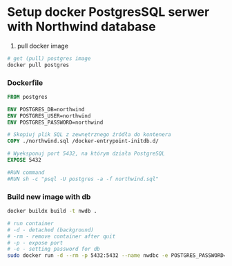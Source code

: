 <!--
https://medium.com/@newianlin/dockerize-sql-server-with-build-in-adventureworks-and-northwinds-e21d10c20a6b 

https://bricefotzo.medium.com/how-to-quickly-run-sql-queries-using-docker-3f310eaf6d3e
-->

# Setup docker PostgresSQL serwer with Northwind database

1. pull docker image

```bash
# get (pull) postgres image
docker pull postgres
```
### Dockerfile
```dockerfile
FROM postgres

ENV POSTGRES_DB=northwind
ENV POSTGRES_USER=northwind
ENV POSTGRES_PASSWORD=northwind

# Skopiuj plik SQL z zewnętrznego źródła do kontenera
COPY ./northwind.sql /docker-entrypoint-initdb.d/

# Wyeksponuj port 5432, na którym działa PostgreSQL
EXPOSE 5432

#RUN command
#RUN sh -c "psql -U postgres -a -f northwind.sql"
```

### Build new image with db
```bash
docker buildx build -t nwdb .
```

```bash
# run container
# -d - detached (background)
# -rm - remove container after quit
# -p - expose port
# -e - setting password for db
sudo docker run -d --rm -p 5432:5432 --name nwdbc -e POSTGRES_PASSWORD=northwind -d nwdb
```